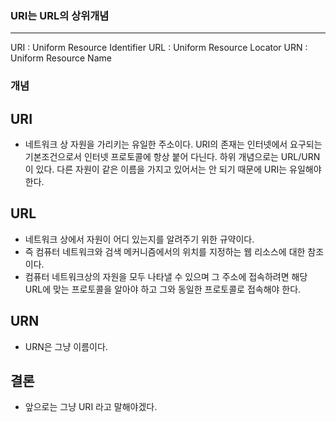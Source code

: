 ### URI는 URL의 상위개념
-------------------
URI : Uniform Resource Identifier
URL : Uniform Resource Locator
URN : Uniform Resource Name

### 개념
## URI
- 네트워크 상 자원을 가리키는 유일한 주소이다. URI의 존재는 인터넷에서 요구되는 기본조건으로서 인터넷 프로토콜에 항상 붙어 다닌다.
  하위 개념으로는 URL/URN 이 있다. 다른 자원이 같은 이름을 가지고 있어서는 안 되기 때문에 URI는 유일해야 한다.
  
## URL
- 네트워크 상에서 자원이 어디 있는지를 알려주기 위한 규약이다.
- 즉 컴퓨터 네트워크와 검색 메커니즘에서의 위치를 지정하는 웹 리소스에 대한 참조이다.
- 컴퓨터 네트워크상의 자원을 모두 나타낼 수 있으며 그 주소에 접속하려면 해당 URL에 맞는 프로토콜을 알아야 하고 그와 동일한 프로토콜로 접속해야 한다.

## URN
- URN은 그냥 이름이다.

## 결론
- 앞으로는 그냥 URI 라고 말해야겠다.
